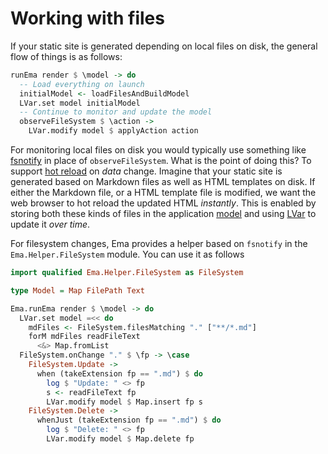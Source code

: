 # Working with files

If your static site is generated depending on local files on disk, the general flow of things is as follows:

```haskell
runEma render $ \model -> do
  -- Load everything on launch
  initialModel <- loadFilesAndBuildModel
  LVar.set model initialModel
  -- Continue to monitor and update the model
  observeFileSystem $ \action -> 
    LVar.modify model $ applyAction action
```

For monitoring local files on disk you would typically use something like [fsnotify](https://hackage.haskell.org/package/fsnotify) in place of `observeFileSystem`. What is the point of doing this? To support [hot reload](concepts/hot-reload.md) on _data_ change. Imagine that your static site is generated based on Markdown files as well as HTML templates on disk. If either the Markdown file, or a HTML template file is modified, we want the web browser to hot reload the updated HTML *instantly*. This is enabled by storing both these kinds of files in the application [model](guide/model.md) and using [LVar](concepts/lvar.md) to update it *over time*.

For filesystem changes, Ema provides a helper based on `fsnotify` in the `Ema.Helper.FileSystem` module. You can use it as follows

```haskell
import qualified Ema.Helper.FileSystem as FileSystem

type Model = Map FilePath Text

Ema.runEma render $ \model -> do
  LVar.set model =<< do
    mdFiles <- FileSystem.filesMatching "." ["**/*.md"]
    forM mdFiles readFileText
      <&> Map.fromList 
  FileSystem.onChange "." $ \fp -> \case
    FileSystem.Update ->
      when (takeExtension fp == ".md") $ do
        log $ "Update: " <> fp 
        s <- readFileText fp
        LVar.modify model $ Map.insert fp s
    FileSystem.Delete ->
      whenJust (takeExtension fp == ".md") $ do
        log $ "Delete: " <> fp
        LVar.modify model $ Map.delete fp
```
